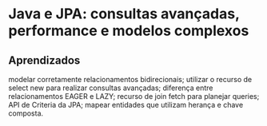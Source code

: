 # Java e JPA: consultas avançadas, performance e modelos complexos




## Aprendizados

modelar corretamente relacionamentos bidirecionais;
utilizar o recurso de select new para realizar consultas avançadas;
diferença entre relacionamentos EAGER e LAZY;
 recurso de join fetch para planejar queries;
 API de Criteria da JPA;
 mapear entidades que utilizam herança e chave composta.
